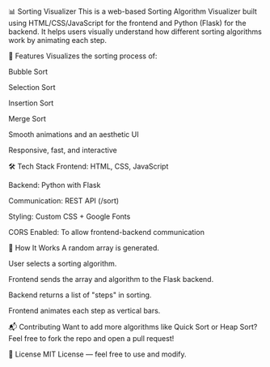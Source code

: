 📊 Sorting Visualizer
This is a web-based Sorting Algorithm Visualizer built using HTML/CSS/JavaScript for the frontend and Python (Flask) for the backend. It helps users visually understand how different sorting algorithms work by animating each step.

🚀 Features
Visualizes the sorting process of:

Bubble Sort

Selection Sort

Insertion Sort

Merge Sort

Smooth animations and an aesthetic UI

Responsive, fast, and interactive

🛠️ Tech Stack
Frontend: HTML, CSS, JavaScript

Backend: Python with Flask

Communication: REST API (/sort)

Styling: Custom CSS + Google Fonts

CORS Enabled: To allow frontend-backend communication

🔁 How It Works
A random array is generated.

User selects a sorting algorithm.

Frontend sends the array and algorithm to the Flask backend.

Backend returns a list of "steps" in sorting.

Frontend animates each step as vertical bars.


📬 Contributing
Want to add more algorithms like Quick Sort or Heap Sort?
Feel free to fork the repo and open a pull request!

📜 License
MIT License — feel free to use and modify.
